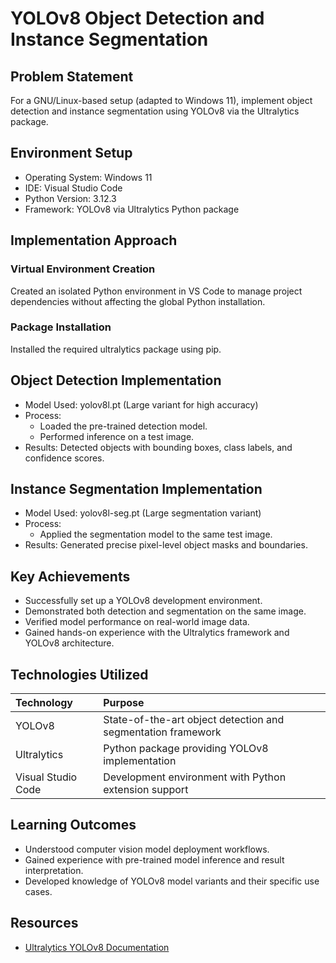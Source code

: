 # YOLOv8 Object Detection and Instance Segmentation

## Problem Statement

For a GNU/Linux-based setup (adapted to Windows 11), implement object detection and instance segmentation using YOLOv8 via the Ultralytics package.

## Environment Setup

- Operating System: Windows 11  
- IDE: Visual Studio Code  
- Python Version: 3.12.3  
- Framework: YOLOv8 via Ultralytics Python package  

## Implementation Approach

### Virtual Environment Creation

Created an isolated Python environment in VS Code to manage project dependencies without affecting the global Python installation.

### Package Installation

Installed the required ultralytics package using pip.

## Object Detection Implementation

- Model Used: yolov8l.pt (Large variant for high accuracy)
- Process:
  - Loaded the pre-trained detection model.
  - Performed inference on a test image.
- Results: Detected objects with bounding boxes, class labels, and confidence scores.

## Instance Segmentation Implementation

- Model Used: yolov8l-seg.pt (Large segmentation variant)
- Process:
  - Applied the segmentation model to the same test image.
- Results: Generated precise pixel-level object masks and boundaries.

## Key Achievements

- Successfully set up a YOLOv8 development environment.
- Demonstrated both detection and segmentation on the same image.
- Verified model performance on real-world image data.
- Gained hands-on experience with the Ultralytics framework and YOLOv8 architecture.

## Technologies Utilized

| Technology          | Purpose                                                      |
|:--------------------|:-------------------------------------------------------------|
| YOLOv8               | State-of-the-art object detection and segmentation framework |
| Ultralytics          | Python package providing YOLOv8 implementation               |
| Visual Studio Code   | Development environment with Python extension support        |

## Learning Outcomes

- Understood computer vision model deployment workflows.
- Gained experience with pre-trained model inference and result interpretation.
- Developed knowledge of YOLOv8 model variants and their specific use cases.

## Resources

- [Ultralytics YOLOv8 Documentation](https://docs.ultralytics.com/)
